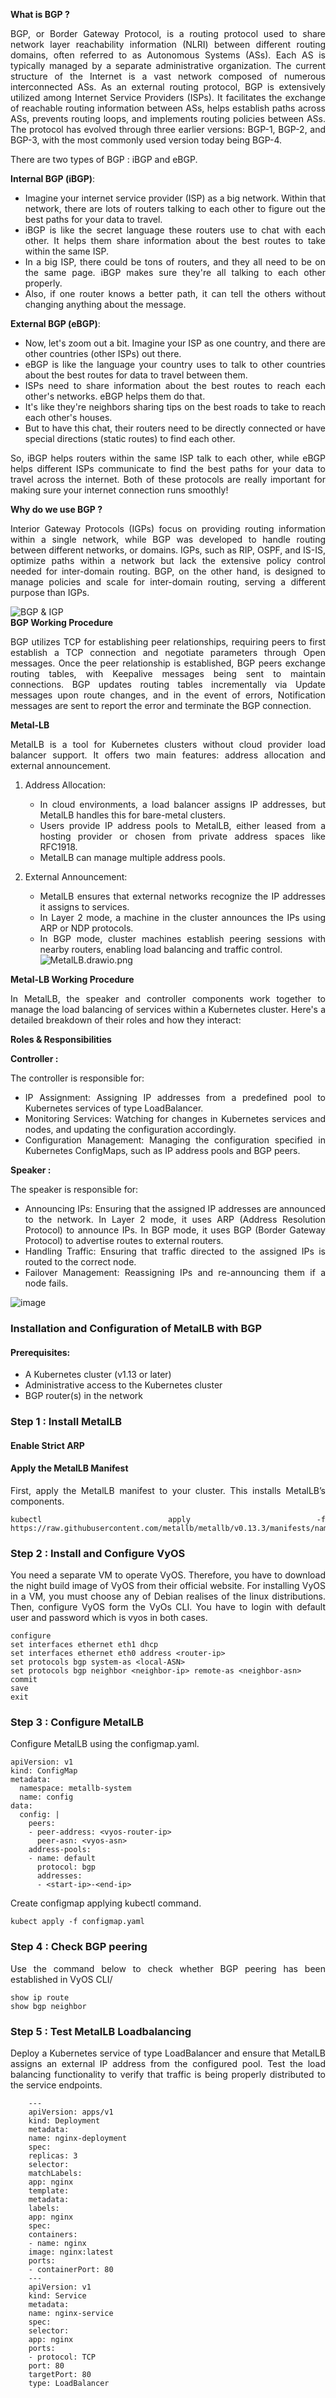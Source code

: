 <div align="justify">
    
**What is BGP ?** 

BGP, or Border Gateway Protocol, is a routing protocol used to share network layer reachability information (NLRI) between different routing domains, often referred to as Autonomous Systems (ASs). Each AS is typically managed by a separate administrative organization. The current structure of the Internet is a vast network composed of numerous interconnected ASs. As an external routing protocol, BGP is extensively utilized among Internet Service Providers (ISPs). It facilitates the exchange of reachable routing information between ASs, helps establish paths across ASs, prevents routing loops, and implements routing policies between ASs. The protocol has evolved through three earlier versions: BGP-1, BGP-2, and BGP-3, with the most commonly used version today being BGP-4.

There are two types of BGP : iBGP and eBGP. 

**Internal BGP (iBGP)**:
- Imagine your internet service provider (ISP) as a big network. Within that network, there are lots of routers talking to each other to figure out the best paths for your data to travel.
- iBGP is like the secret language these routers use to chat with each other. It helps them share information about the best routes to take within the same ISP.
- In a big ISP, there could be tons of routers, and they all need to be on the same page. iBGP makes sure they're all talking to each other properly.
- Also, if one router knows a better path, it can tell the others without changing anything about the message.

**External BGP (eBGP)**:
- Now, let's zoom out a bit. Imagine your ISP as one country, and there are other countries (other ISPs) out there.
- eBGP is like the language your country uses to talk to other countries about the best routes for data to travel between them.
- ISPs need to share information about the best routes to reach each other's networks. eBGP helps them do that.
- It's like they're neighbors sharing tips on the best roads to take to reach each other's houses.
- But to have this chat, their routers need to be directly connected or have special directions (static routes) to find each other.

So, iBGP helps routers within the same ISP talk to each other, while eBGP helps different ISPs communicate to find the best paths for your data to travel across the internet. Both of these protocols are really important for making sure your internet connection runs smoothly!

**Why do we use BGP ?**

Interior Gateway Protocols (IGPs) focus on providing routing information within a single network, while BGP was developed to handle routing between different networks, or domains. IGPs, such as RIP, OSPF, and IS-IS, optimize paths within a network but lack the extensive policy control needed for inter-domain routing. BGP, on the other hand, is designed to manage policies and scale for inter-domain routing, serving a different purpose than IGPs.

![BGP & IGP](https://github.com/animshamura/Documentation-Images/blob/main/BGPI.drawio.png?raw=true)    
**BGP Working Procedure**

BGP utilizes TCP for establishing peer relationships, requiring peers to first establish a TCP connection and negotiate parameters through Open messages. Once the peer relationship is established, BGP peers exchange routing tables, with Keepalive messages being sent to maintain connections. BGP updates routing tables incrementally via Update messages upon route changes, and in the event of errors, Notification messages are sent to report the error and terminate the BGP connection.

 **Metal-LB**

MetalLB is a tool for Kubernetes clusters without cloud provider load balancer support. It offers two main features: address allocation and external announcement.

1.  Address Allocation:
    
    -   In cloud environments, a load balancer assigns IP addresses, but MetalLB handles this for bare-metal clusters.
    -   Users provide IP address pools to MetalLB, either leased from a hosting provider or chosen from private address spaces like RFC1918.
    -   MetalLB can manage multiple address pools.
2.  External Announcement:
    
    -   MetalLB ensures that external networks recognize the IP addresses it assigns to services.
    -   In Layer 2 mode, a machine in the cluster announces the IPs using ARP or NDP protocols.
    -   In BGP mode, cluster machines establish peering sessions with nearby routers, enabling load balancing and traffic control.     
        ![MetalLB.drawio.png](https://github.com/animshamura/Documentation-Images/blob/main/MetalLB.drawio.png?raw=true)
        
**Metal-LB Working Procedure**

In MetalLB, the speaker and controller components work together to manage the load balancing of services within a Kubernetes cluster. Here's a detailed breakdown of their roles and how they interact:

**Roles & Responsibilities**

**Controller :**

The controller is responsible for:

   - IP Assignment: Assigning IP addresses from a predefined pool to Kubernetes services of type LoadBalancer.
   - Monitoring Services: Watching for changes in Kubernetes services and nodes, and updating the configuration accordingly.
   - Configuration Management: Managing the configuration specified in Kubernetes ConfigMaps, such as IP address pools and BGP peers.

**Speaker :**

The speaker is responsible for:

   - Announcing IPs: Ensuring that the assigned IP addresses are announced to the network.
        In Layer 2 mode, it uses ARP (Address Resolution Protocol) to announce IPs.
        In BGP mode, it uses BGP (Border Gateway Protocol) to advertise routes to external routers.
   - Handling Traffic: Ensuring that traffic directed to the assigned IPs is routed to the correct node.
   - Failover Management: Reassigning IPs and re-announcing them if a node fails.

![image](https://github.com/animshamura/Documentation-Images/blob/main/MetalLB-Demo.drawio.png?raw=true)

### Installation and Configuration of MetalLB with BGP

#### Prerequisites:

-   A Kubernetes cluster (v1.13 or later)
-   Administrative access to the Kubernetes cluster
-   BGP router(s) in the network

### Step 1 : Install MetalLB
#### Enable Strict ARP 

#### Apply the MetalLB Manifest

First, apply the MetalLB manifest to your cluster. This installs MetalLB’s components.

    kubectl apply -f https://raw.githubusercontent.com/metallb/metallb/v0.13.3/manifests/namespace.yaml

### Step 2 : Install and Configure VyOS 
  You need a separate VM to operate VyOS. Therefore, you have to download the night build image of VyOS from their official website. For installing VyOS in a VM, you must choose any of Debian realises of the linux distributions. Then, configure VyOS form the VyOs CLI. You have to login with default user and password which is vyos in both cases. 

    configure
    set interfaces ethernet eth1 dhcp 
    set interfaces ethernet eth0 address <router-ip> 
    set protocols bgp system-as <local-ASN> 
    set protocols bgp neighbor <neighbor-ip> remote-as <neighbor-asn>
    commit
    save
    exit

### Step 3 : Configure MetalLB
Configure MetalLB using the configmap.yaml. 

    apiVersion: v1
    kind: ConfigMap
    metadata:
      namespace: metallb-system
      name: config
    data:
      config: |
        peers:
        - peer-address: <vyos-router-ip>
          peer-asn: <vyos-asn>
        address-pools:
        - name: default
          protocol: bgp
          addresses:
          - <start-ip>-<end-ip>

Create configmap applying kubectl command. 

    kubect apply -f configmap.yaml

### Step 4 : Check BGP peering 
Use the command below to check whether BGP peering has been established in VyOS CLI/

    show ip route
    show bgp neighbor

 ### Step 5 : Test MetalLB Loadbalancing 
Deploy a Kubernetes service of type LoadBalancer and ensure that MetalLB assigns an external IP address from the configured pool. Test the load balancing functionality to verify that traffic is being properly distributed to the service endpoints.
  
        ---  
        apiVersion: apps/v1  
        kind: Deployment  
        metadata:  
        name: nginx-deployment  
        spec:  
        replicas: 3  
        selector:  
        matchLabels:  
        app: nginx  
        template:  
        metadata:  
        labels:  
        app: nginx  
        spec:  
        containers:  
        - name: nginx  
        image: nginx:latest  
        ports:  
        - containerPort: 80  
        ---  
        apiVersion: v1  
        kind: Service  
        metadata:  
        name: nginx-service  
        spec:  
        selector:  
        app: nginx  
        ports:  
        - protocol: TCP  
        port: 80  
        targetPort: 80  
        type: LoadBalancer
</div>
